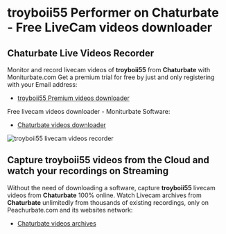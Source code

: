 # troyboii55 Performer on Chaturbate - Free LiveCam videos downloader

## Chaturbate Live Videos Recorder

Monitor and record livecam videos of **troyboii55** from **Chaturbate** with Moniturbate.com
Get a premium trial for free by just and only registering with your Email address:
* [troyboii55 Premium videos downloader](https://moniturbate.com/request-demo-licence-key.html)

Free livecam videos downloader - Moniturbate Software:
* [Chaturbate videos downloader](https://moniturbate.com/moniturbate-download-software.html)

![troyboii55 livecam videos recorder](https://peachurnet.com/templates/moniturbate-software.png)


## Capture troyboii55 videos from the Cloud and watch your recordings on Streaming

Without the need of downloading a software, capture **troyboii55** livecam videos from **Chaturbate** 100% online.
Watch Livecam archives from **Chaturbate** unlimitedly from thousands of existing recordings, only on Peachurbate.com and its websites network:
* [Chaturbate videos archives](https://peachurnet.com/)